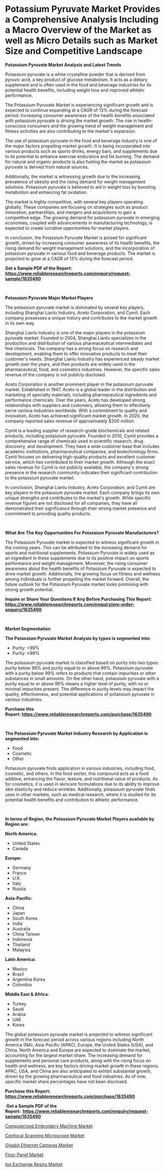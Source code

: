 <p><h1>Potassium Pyruvate Market Provides a Comprehensive Analysis Including a Macro Overview of the Market as well as Micro Details such as Market Size and Competitive Landscape</h1></p><p><strong>Potassium Pyruvate Market Analysis and Latest Trends</strong></p>
<p><p>Potassium pyruvate is a white crystalline powder that is derived from pyruvic acid, a key product of glucose metabolism. It acts as a dietary supplement and is often used in the food and beverage industries for its potential health benefits, including weight loss and improved athletic performance.</p><p>The Potassium Pyruvate Market is experiencing significant growth and is expected to continue expanding at a CAGR of 13% during the forecast period. Increasing consumer awareness of the health benefits associated with potassium pyruvate is driving the market growth. The rise in health-conscious consumers and the growing trend of weight management and fitness activities are also contributing to the market's expansion.</p><p>The use of potassium pyruvate in the food and beverage industry is one of the major factors propelling market growth. It is being incorporated into various products such as sports drinks, energy bars, and supplements due to its potential to enhance exercise endurance and fat burning. The demand for natural and organic products is also fueling the market as potassium pyruvate is derived from natural sources.</p><p>Additionally, the market is witnessing growth due to the increasing prevalence of obesity and the rising demand for weight management solutions. Potassium pyruvate is believed to aid in weight loss by boosting metabolism and enhancing fat oxidation.</p><p>The market is highly competitive, with several key players operating globally. These companies are focusing on strategies such as product innovation, partnerships, and mergers and acquisitions to gain a competitive edge. The growing demand for potassium pyruvate in emerging economies, coupled with advancements in manufacturing technology, is expected to create lucrative opportunities for market players.</p><p>In conclusion, the Potassium Pyruvate Market is poised for significant growth, driven by increasing consumer awareness of its health benefits, the rising demand for weight management solutions, and the incorporation of potassium pyruvate in various food and beverage products. The market is projected to grow at a CAGR of 13% during the forecast period.</p></p>
<p><strong>Get a Sample PDF of the Report:&nbsp; <a href="https://www.reliableresearchreports.com/enquiry/request-sample/1635490">https://www.reliableresearchreports.com/enquiry/request-sample/1635490</a></strong></p>
<p>&nbsp;</p>
<p><strong>Potassium Pyruvate Major Market Players</strong></p>
<p><p>The potassium pyruvate market is dominated by several key players, including Shanghai Lianlu Industry, Aceto Corporation, and Cymit. Each company possesses a unique history and contributes to the market growth in its own way.</p><p>Shanghai Lianlu Industry is one of the major players in the potassium pyruvate market. Founded in 2004, Shanghai Lianlu specializes in the production and distribution of various pharmaceutical intermediates and fine chemicals. The company has a strong focus on research and development, enabling them to offer innovative products to meet their customer's needs. Shanghai Lianlu Industry has experienced steady market growth over the years, and their products are widely used in the pharmaceutical, food, and cosmetics industries. However, the specific sales revenue of the company is not publicly disclosed.</p><p>Aceto Corporation is another prominent player in the potassium pyruvate market. Established in 1947, Aceto is a global leader in the distribution and marketing of specialty materials, including pharmaceutical ingredients and performance chemicals. Over the years, Aceto has developed strong relationships with suppliers and customers, allowing them to effectively serve various industries worldwide. With a commitment to quality and innovation, Aceto has achieved significant market growth. In 2020, the company reported sales revenue of approximately $200 million.</p><p>Cymit is a leading supplier of research-grade biochemicals and related products, including potassium pyruvate. Founded in 2010, Cymit provides a comprehensive range of chemicals used in scientific research, drug discovery, and development. They have a wide customer base that includes academic institutions, pharmaceutical companies, and biotechnology firms. Cymit focuses on delivering high-quality products and excellent customer service, which has contributed to their market growth. Although the exact sales revenue for Cymit is not publicly available, the company's strong presence in the research community indicates their significant contribution to the potassium pyruvate market.</p><p>In conclusion, Shanghai Lianlu Industry, Aceto Corporation, and Cymit are key players in the potassium pyruvate market. Each company brings its own unique strengths and contributes to the market's growth. While specific revenue figures are not disclosed for all companies, they have all demonstrated their significance through their strong market presence and commitment to providing quality products.</p></p>
<p>&nbsp;</p>
<p><strong>What Are The Key Opportunities For Potassium Pyruvate Manufacturers?</strong></p>
<p><p>The Potassium Pyruvate market is expected to witness significant growth in the coming years. This can be attributed to the increasing demand for sports and nutritional supplements. Potassium Pyruvate is widely used as an ingredient in these supplements due to its positive impact on sports performance and weight management. Moreover, the rising consumer awareness about the health benefits of Potassium Pyruvate is expected to drive market growth. Additionally, the growing focus on fitness and wellness among individuals is further propelling the market forward. Overall, the future outlook for the Potassium Pyruvate market looks promising with strong growth potential.</p></p>
<p><strong>Inquire or Share Your Questions If Any Before Purchasing This Report: <a href="https://www.reliableresearchreports.com/enquiry/pre-order-enquiry/1635490">https://www.reliableresearchreports.com/enquiry/pre-order-enquiry/1635490</a></strong></p>
<p>&nbsp;</p>
<p><strong>Market Segmentation</strong></p>
<p><strong>The Potassium Pyruvate Market Analysis by types is segmented into:</strong></p>
<p><ul><li>Purity: <99%</li><li>Purity: ≥99%</li></ul></p>
<p><p>The potassium pyruvate market is classified based on purity into two types: purity below 99% and purity equal to or above 99%. Potassium pyruvate with a purity below 99% refers to products that contain impurities or other substances in small amounts. On the other hand, potassium pyruvate with a purity equal to or above 99% means a higher level of purity, with no or minimal impurities present. The difference in purity levels may impact the quality, effectiveness, and potential applications of potassium pyruvate in various industries.</p></p>
<p><strong>Purchase this Report:&nbsp;<a href="https://www.reliableresearchreports.com/purchase/1635490">https://www.reliableresearchreports.com/purchase/1635490</a></strong></p>
<p>&nbsp;</p>
<p><strong>The Potassium Pyruvate Market Industry Research by Application is segmented into:</strong></p>
<p><ul><li>Food</li><li>Cosmetic</li><li>Other</li></ul></p>
<p><p>Potassium pyruvate finds application in various industries, including food, cosmetic, and others. In the food sector, this compound acts as a food additive, enhancing the flavor, texture, and nutritional value of products. As for cosmetics, it is used in skincare formulations due to its ability to improve skin elasticity and reduce wrinkles. Additionally, potassium pyruvate finds uses in other markets, such as medical research, where it is studied for its potential health benefits and contribution to athletic performance.</p></p>
<p>&nbsp;</p>
<p><strong>In terms of Region, the Potassium Pyruvate Market Players available by Region are:</strong></p>
<p>
    <p> <strong> North America: </strong>
        <ul>
            <li>United States</li>
            <li>Canada</li>
        </ul>
        </p> 
    <p> <strong> Europe: </strong>
        <ul>
            <li>Germany</li>
            <li>France</li>
            <li>U.K.</li>
            <li>Italy</li>
            <li>Russia</li>
        </ul>
        </p> 
    <p> <strong> Asia-Pacific: </strong>
        <ul>
            <li>China</li>
            <li>Japan</li>
            <li>South Korea</li>
            <li>India</li>
            <li>Australia</li>
            <li>China Taiwan</li>
            <li>Indonesia</li>
            <li>Thailand</li>
            <li>Malaysia</li>
        </ul>
        </p> 
    <p> <strong> Latin America: </strong>
        <ul>
            <li>Mexico</li>
            <li>Brazil</li>
            <li>Argentina Korea</li>
            <li>Colombia</li>
        </ul>
        </p> 
    <p> <strong> Middle East & Africa: </strong>
        <ul>
            <li>Turkey</li>
            <li>Saudi</li>
            <li>Arabia</li>
            <li>UAE</li>
            <li>Korea</li>
        </ul>
    </p>
    </p>
<p><p>The global potassium pyruvate market is projected to witness significant growth in the forecast period across various regions including North America (NA), Asia-Pacific (APAC), Europe, the United States (USA), and China. North America and Europe are expected to dominate the market, accounting for the largest market share. The increasing demand for supplements and personal care products, along with the rising focus on health and wellness, are key factors driving market growth in these regions. APAC, USA, and China are also anticipated to exhibit substantial growth, driven by the growing pharmaceutical and food industries. As of now, specific market share percentages have not been disclosed.</p></p>
<p><strong>Purchase this Report: <a href="https://www.reliableresearchreports.com/purchase/1635490">https://www.reliableresearchreports.com/purchase/1635490</a></strong></p>
<p>&nbsp;<strong>Get a Sample PDF of the Report:&nbsp;&nbsp;<a href="https://www.reliableresearchreports.com/enquiry/request-sample/1635490">https://www.reliableresearchreports.com/enquiry/request-sample/1635490</a></strong></p>
<p><strong></strong></p>
<p><p><a href="https://medium.com/@elenaglover2023/computerized-embroidery-machine-market-competitive-analysis-market-trends-and-forecast-to-2030-85799baa86da">Computerized Embroidery Machine Market</a></p><p><a href="https://medium.com/@haileeferry/confocal-scanning-microscope-market-the-key-to-successful-business-strategy-forecast-till-2030-0c533b5f8ef8">Confocal Scanning Microscope Market</a></p><p><a href="https://medium.com/@nolalockman2023/gigabit-ethernet-cameras-market-size-cagr-trends-2024-2030-a8d7617a2f39">Gigabit Ethernet Cameras Market</a></p><p><a href="https://github.com/prosalinda88/Market-Research-Report-List-1/blob/main/floor-panel-market.md">Floor Panel Market</a></p><p><a href="https://github.com/jonneygiverf/Market-Research-Report-List-1/blob/main/ion-exchange-resins-market.md">Ion Exchange Resins Market</a></p></p>